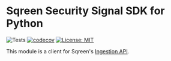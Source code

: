 # Sqreen Security Signal SDK for Python

![Tests](https://github.com/sqreen/python-security-signal-sdk/workflows/Tests/badge.svg)
[![codecov](https://codecov.io/gh/sqreen/python-security-signal-sdk/branch/master/graph/badge.svg?token=SABFCU74HF)](https://codecov.io/gh/sqreen/python-security-signal-sdk)
[![License: MIT](https://img.shields.io/badge/License-MIT-yellow.svg)](https://opensource.org/licenses/MIT)

This module is a client for Sqreen's [Ingestion API](https://ingestion.sqreen.com/).
